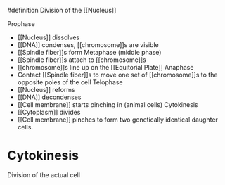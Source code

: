 #definition 
Division of the [[Nucleus]]

Prophase
- [[Nucleus]] dissolves
- [[DNA]] condenses, [[chromosome]]s are visible
- [[Spindle fiber]]s form
Metaphase (middle phase)
- [[Spindle fiber]]s attach to [[chromosome]]s
- [[chromosome]]s line up on the [[Equitorial Plate]]
Anaphase
- Contact [[Spindle fiber]]s to move one set of [[chromosome]]s to the opposite poles of the cell
Telophase
- [[Nucleus]] reforms
- [[DNA]] decondenses
- [[Cell membrane]] starts pinching in (animal cells)
Cytokinesis
- [[Cytoplasm]] divides
- [[Cell membrane]] pinches to form two genetically identical daughter cells.
# Cytokinesis
Division of the actual cell